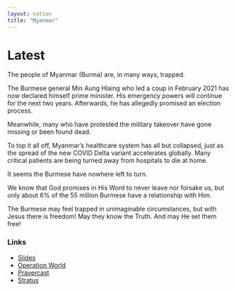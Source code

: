 ```yaml
---
layout: nation
title: "Myanmar"
---
```


# Latest

The people of Myanmar (Burma) are, in many ways, trapped.

The Burmese general Min Aung Hlaing who led a coup in February 2021 has now declared himself prime minister. His emergency powers will continue for the next two years. Afterwards, he has allegedly promised an election process.

Meanwhile, many who have protested the military takeover have gone missing or been found dead.

To top it all off, Myanmar’s healthcare system has all but collapsed, just as the spread of the new COVID Delta variant accelerates globally. Many critical patients are being turned away from hospitals to die at home.

It seems the Burmese have nowhere left to turn.

We know that God promises in His Word to never leave nor forsake us, but only about 6% of the 55 million Burmese have a relationship with Him.

The Burmese may feel trapped in unimaginable circumstances, but with Jesus there is freedom! May they know the Truth. And may He set them free!

### Links

- [Slides](http://kyk.kiekies.net/?src=https://ccwaterkloof.github.io/prayer/slides/myanmar.md)
- [Operation World](https://operationworld.org/locations/myanmar/)
- [Prayercast](<https://prayercast.com/myanmar-(burma).html>)
- [Stratus](https://globe.stratus.earth/country-explorer/MMR)
